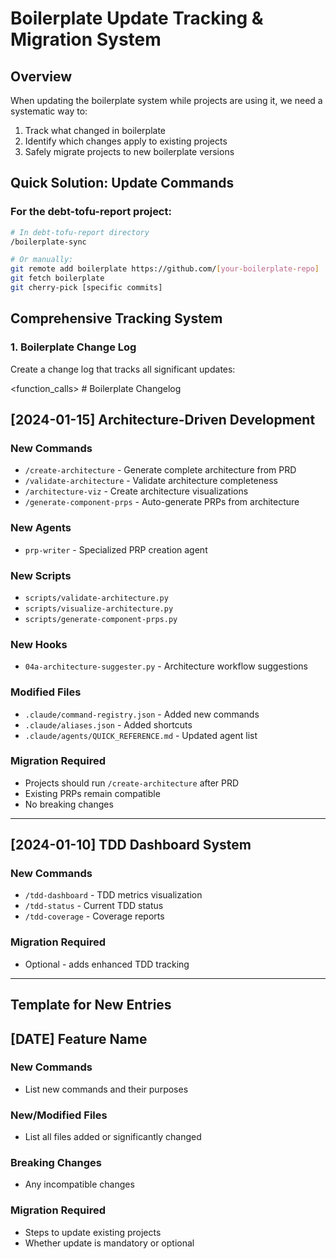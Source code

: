 # Boilerplate Update Tracking & Migration System

## Overview

When updating the boilerplate system while projects are using it, we need a systematic way to:
1. Track what changed in boilerplate
2. Identify which changes apply to existing projects
3. Safely migrate projects to new boilerplate versions

## Quick Solution: Update Commands

### For the debt-tofu-report project:

```bash
# In debt-tofu-report directory
/boilerplate-sync

# Or manually:
git remote add boilerplate https://github.com/[your-boilerplate-repo]
git fetch boilerplate
git cherry-pick [specific commits]
```

## Comprehensive Tracking System

### 1. Boilerplate Change Log

Create a change log that tracks all significant updates:

<function_calls>
<invoke name="filesystem:write_file">
<parameter name="content"># Boilerplate Changelog

## [2024-01-15] Architecture-Driven Development

### New Commands
- `/create-architecture` - Generate complete architecture from PRD
- `/validate-architecture` - Validate architecture completeness
- `/architecture-viz` - Create architecture visualizations
- `/generate-component-prps` - Auto-generate PRPs from architecture

### New Agents
- `prp-writer` - Specialized PRP creation agent

### New Scripts
- `scripts/validate-architecture.py`
- `scripts/visualize-architecture.py`
- `scripts/generate-component-prps.py`

### New Hooks
- `04a-architecture-suggester.py` - Architecture workflow suggestions

### Modified Files
- `.claude/command-registry.json` - Added new commands
- `.claude/aliases.json` - Added shortcuts
- `.claude/agents/QUICK_REFERENCE.md` - Updated agent list

### Migration Required
- Projects should run `/create-architecture` after PRD
- Existing PRPs remain compatible
- No breaking changes

---

## [2024-01-10] TDD Dashboard System

### New Commands
- `/tdd-dashboard` - TDD metrics visualization
- `/tdd-status` - Current TDD status
- `/tdd-coverage` - Coverage reports

### Migration Required
- Optional - adds enhanced TDD tracking

---

## Template for New Entries

## [DATE] Feature Name

### New Commands
- List new commands and their purposes

### New/Modified Files
- List all files added or significantly changed

### Breaking Changes
- Any incompatible changes

### Migration Required
- Steps to update existing projects
- Whether update is mandatory or optional
